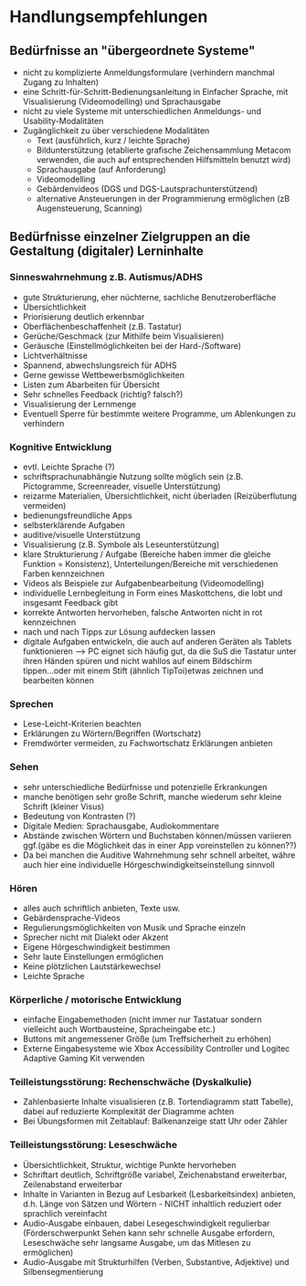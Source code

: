 # Handlungsempfehlungen

## Bedürfnisse an "übergeordnete Systeme"
* nicht zu komplizierte Anmeldungsformulare (verhindern manchmal Zugang zu Inhalten)
* eine Schritt-für-Schritt-Bedienungsanleitung in Einfacher Sprache, mit Visualisierung (Videomodelling) und Sprachausgabe
* nicht zu viele Systeme mit unterschiedlichen Anmeldungs- und Usability-Modalitäten
* Zugänglichkeit zu   über verschiedene Modalitäten
    * Text (ausführlich, kurz / leichte Sprache)
    * Bildunterstützung (etablierte grafische Zeichensammlung Metacom verwenden, die auch auf entsprechenden Hilfsmitteln benutzt wird)
    * Sprachausgabe (auf Anforderung)
    * Videomodelling
    * Gebärdenvideos (DGS und DGS-Lautsprachunterstützend)
    * alternative Ansteuerungen in der Programmierung ermöglichen (zB Augensteuerung, Scanning)


## Bedürfnisse einzelner Zielgruppen an die Gestaltung (digitaler) Lerninhalte 


### Sinneswahrnehmung z.B. Autismus/ADHS
* gute Strukturierung, eher nüchterne, sachliche Benutzeroberfläche
* Übersichtlichkeit
* Priorisierung deutlich erkennbar
* Oberflächenbeschaffenheit (z.B. Tastatur)
* Gerüche/Geschmack (zur Mithilfe beim Visualisieren)
* Geräusche (Einstellmöglichkeiten bei der Hard-/Software) 
* Lichtverhältnisse
* Spannend, abwechslungsreich für ADHS
* Gerne gewisse Wettbewerbsmöglichkeiten
* Listen zum Abarbeiten für Übersicht
* Sehr schnelles Feedback (richtig? falsch?) 
* Visualisierung der Lernmenge
* Eventuell Sperre für bestimmte weitere Programme, um Ablenkungen zu verhindern

### Kognitive Entwicklung 
- evtl. Leichte Sprache (?)
- schriftsprachunabhängie Nutzung sollte möglich sein (z.B. Pictogramme, Screenreader, visuelle Unterstützung)
- reizarme Materialien, Übersichtlichkeit, nicht überladen (Reizüberflutung vermeiden)
- bedienungsfreundliche Apps
- selbsterklärende Aufgaben
- auditive/visuelle Unterstützung
- Visualisierung (z.B. Symbole als Leseunterstützung)
- klare Strukturierung / Aufgabe (Bereiche haben immer die gleiche Funktion = Konsistenz), Unterteilungen/Bereiche mit verschiedenen Farben kennzeichnen
- Videos als Beispiele zur Aufgabenbearbeitung (Videomodelling)
- individuelle Lernbegleitung in Form eines Maskottchens, die lobt und insgesamt Feedback gibt
- korrekte Antworten hervorheben, falsche Antworten nicht in rot kennzeichnen
- nach und nach Tipps zur Lösung aufdecken lassen
- digitale Aufgaben entwickeln, die auch auf anderen Geräten als Tablets funktionieren --> PC eignet sich häufig gut, da die SuS die Tastatur unter ihren Händen spüren und nicht wahllos auf einem Bildschirm tippen...oder mit einem Stift (ähnlich TipToi)etwas zeichnen und bearbeiten können

### Sprechen 
- Lese-Leicht-Kriterien beachten
- Erklärungen zu Wörtern/Begriffen (Wortschatz)
- Fremdwörter vermeiden, zu Fachwortschatz Erklärungen anbieten

### Sehen
- sehr unterschiedliche Bedürfnisse und potenzielle Erkrankungen
- manche benötigen sehr große Schrift, manche wiederum sehr kleine Schrift (kleiner Visus)
- Bedeutung von Kontrasten (?)
- Digitale Medien: Sprachausgabe, Audiokommentare
- Abstände zwischen Wörtern und Buchstaben können/müssen variieren ggf.(gäbe es die Möglichkeit das in einer App voreinstellen zu können??)
- Da bei manchen die Auditive Wahrnehmung sehr schnell arbeitet, währe auch hier eine individuelle Hörgeschwindigkeitseinstellung sinnvoll

### Hören
- alles auch schriftlich anbieten, Texte usw.
- Gebärdensprache-Videos 
- Regulierungsmöglichkeiten von Musik und Sprache einzeln
- Sprecher nicht mit Dialekt oder Akzent
- Eigene Hörgeschwindigkeit bestimmen
- Sehr laute Einstellungen ermöglichen
- Keine plötzlichen Lautstärkewechsel
- Leichte Sprache 


### Körperliche / motorische Entwicklung
- einfache Eingabemethoden (nicht immer nur Tastatuar sondern vielleicht auch Wortbausteine, Spracheingabe etc.)
- Buttons mit angemessener Größe (um Treffsicherheit zu erhöhen)
- Externe Eingabesysteme wie Xbox Accessibility Controller und Logitec Adaptive Gaming Kit verwenden

### Teilleistungsstörung: Rechenschwäche (Dyskalkulie)
- Zahlenbasierte Inhalte visualisieren (z.B. Tortendiagramm statt Tabelle), dabei auf reduzierte Komplexität der Diagramme achten
- Bei Übungsformen mit Zeitablauf: Balkenanzeige statt Uhr oder Zähler

### Teilleistungsstörung: Leseschwäche
- Übersichtlichkeit, Struktur, wichtige Punkte hervorheben
- Schriftart deutlich, Schriftgröße variabel, Zeichenabstand erweiterbar, Zeilenabstand erweiterbar
- Inhalte in Varianten in Bezug auf Lesbarkeit (Lesbarkeitsindex) anbieten, d.h. Länge von Sätzen und Wörtern - NICHT inhaltlich reduziert oder sprachlich vereinfacht
- Audio-Ausgabe einbauen, dabei Lesegeschwindigkeit regulierbar (Förderschwerpunkt Sehen kann sehr schnelle Ausgabe erfordern, Leseschwäche sehr langsame Ausgabe, um das Mitlesen zu ermöglichen)
- Audio-Ausgabe mit Strukturhilfen (Verben, Substantive, Adjektive) und Silbensegmentierung
